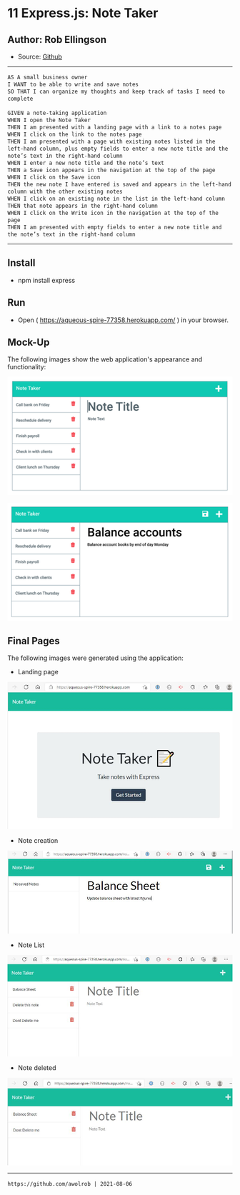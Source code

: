 # 11 Express.js: Note Taker

## Author: Rob Ellingson
- Source: [Github](https://github.com/awolrob/noteTaker)

---
    AS A small business owner
    I WANT to be able to write and save notes
    SO THAT I can organize my thoughts and keep track of tasks I need to complete

    GIVEN a note-taking application
    WHEN I open the Note Taker
    THEN I am presented with a landing page with a link to a notes page
    WHEN I click on the link to the notes page
    THEN I am presented with a page with existing notes listed in the left-hand column, plus empty fields to enter a new note title and the note’s text in the right-hand column
    WHEN I enter a new note title and the note’s text
    THEN a Save icon appears in the navigation at the top of the page
    WHEN I click on the Save icon
    THEN the new note I have entered is saved and appears in the left-hand column with the other existing notes
    WHEN I click on an existing note in the list in the left-hand column
    THEN that note appears in the right-hand column
    WHEN I click on the Write icon in the navigation at the top of the page
    THEN I am presented with empty fields to enter a new note title and the note’s text in the right-hand column
---

## Install
* npm install express

## Run
* Open ( https://aqueous-spire-77358.herokuapp.com/ ) in your browser.

## Mock-Up

The following images show the web application's appearance and functionality: 

![Existing notes are listed in the left-hand column with empty fields on the right-hand side for the new note’s title and text.](./assets/11-express-homework-demo-01.png)

![Note titled “Balance accounts” reads, “Balance account books by end of day Monday,” with other notes listed on the left.](./assets/11-express-homework-demo-02.png)

## Final Pages

The following images were generated using the application:

- Landing page
  
![](./assets/Landing.JPG)

- Note creation
  
![](./assets/New-Note.JPG)

- Note List
  
![](./assets/note-list.JPG)

- Note deleted
  
![](./assets/note-deleted.JPG)

- - -
` https://github.com/awolrob | 2021-08-06 ` 